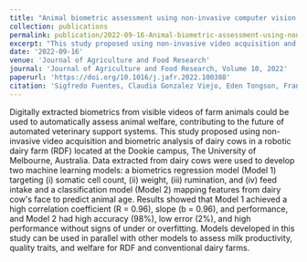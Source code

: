 ```yaml
---
title: "Animal biometric assessment using non-invasive computer vision and machine learning are good predictors of dairy cows age and welfare: The future of automated veterinary support systems"
collection: publications
permalink: publication/2022-09-16-Animal-biometric-assessment-using-non-invasive-computer-vision-and-machine-learning
excerpt: "This study proposed using non-invasive video acquisition and biometric analysis of dairy cows in a robotic dairy farm (RDF) located at the Dookie campus, The University of Melbourne, Australia. Data extracted from dairy cows were used to develop two machine learning models: a biometrics regression model (Model 1) targeting (i) somatic cell count, (ii) weight, (iii) rumination, and (iv) feed intake and a classification model (Model 2) mapping features from dairy cow's face to predict animal age. Results showed that Model 1 achieved a high correlation coefficient (R = 0.96), slope (b = 0.96), and performance, and Model 2 had high accuracy (98%), low error (2%), and high performance without signs of under or overfitting. Models developed in this study can be used in parallel with other models to assess milk productivity, quality traits, and welfare for RDF and conventional dairy farms."
date: '2022-09-16'
venue: 'Journal of Agriculture and Food Research'
journal: 'Journal of Agriculture and Food Research, Volume 10, 2022'
paperurl: 'https://doi.org/10.1016/j.jafr.2022.100388'
citation: 'Sigfredo Fuentes, Claudia Gonzalez Viejo, Eden Tongson, Frank R. Dunshea, Hai Ho Dac, Nir Lipovetzky. (2020). &quot;Animal biometric assessment using non-invasive computer vision and machine learning are good predictors of dairy cows age and welfare: The future of automated veterinary support systems.&quot; <i>Journal of Agriculture and Food Research, Volume 10, 2022</i>.'
---
```

Digitally extracted biometrics from visible videos of farm animals could be used to automatically assess animal welfare, contributing to the future of automated veterinary support systems. This study proposed using non-invasive video acquisition and biometric analysis of dairy cows in a robotic dairy farm (RDF) located at the Dookie campus, The University of Melbourne, Australia. Data extracted from dairy cows were used to develop two machine learning models: a biometrics regression model (Model 1) targeting (i) somatic cell count, (ii) weight, (iii) rumination, and (iv) feed intake and a classification model (Model 2) mapping features from dairy cow's face to predict animal age. Results showed that Model 1 achieved a high correlation coefficient (R = 0.96), slope (b = 0.96), and performance, and Model 2 had high accuracy (98%), low error (2%), and high performance without signs of under or overfitting. Models developed in this study can be used in parallel with other models to assess milk productivity, quality traits, and welfare for RDF and conventional dairy farms.

<!-- Recommended citation: Your Name, You. (2009). "Paper Title Number 1." <i>Journal 1</i>. 1(1). -->
